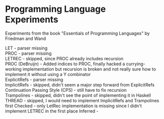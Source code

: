 # Programming Language Experiments
Experiments from the book "Essentials of Programming Languages" by Friedman and Wand    

LET - parser missing    
PROC - parser missing    
LETREC - skipped, since PROC already includes recursion    
PROC (DeBruijn) - Added indices to PROC, finally hacked a currying-working implementation but recursion is broken and not really sure how to implement it without using a Y combinator    
ExplicitRefs - parser missing    
ImplicitRefs - skipped, didn't seem a major step forward from ExplicitRefs    
Continuation Passing Style (CPS) - still have to fix recursion   
Trampolines - skipped, didn't see the point of implementing it in Haskell    
THREAD - skipped, I would need to implement ImplicitRefs and Trampolines first
Checked - only LetRec implementation is missing since I didn't implement LETREC in the first place
Inferred - 
